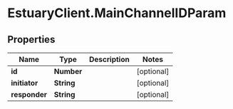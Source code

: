 # EstuaryClient.MainChannelIDParam

## Properties
Name | Type | Description | Notes
------------ | ------------- | ------------- | -------------
**id** | **Number** |  | [optional] 
**initiator** | **String** |  | [optional] 
**responder** | **String** |  | [optional] 
